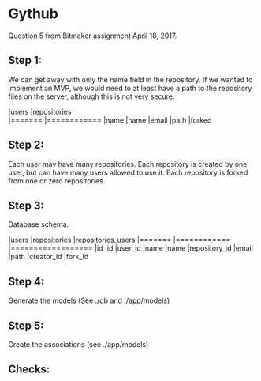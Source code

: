 # Gythub

Question 5 from Bitmaker assignment April 18, 2017.

## Step 1:
We can get away with only the name field in the repository. If we wanted to
implement an MVP, we would need to at least have a path to the repository files
on the server, although this is not very secure.

|users          |repositories   
|=======        |============
|name           |name
|email          |path
                |forked


## Step 2:
Each user may have many repositories. Each repository is created by one user,
but can have many users allowed to use it. Each repository is forked from one
or zero repositories.

## Step 3:
Database schema.

|users          |repositories  |repositories_users
|=======        |============  |==================
|id             |id            |user_id
|name           |name          |repository_id
|email          |path
                |creator_id
                |fork_id
                
## Step 4:
Generate the models
(See ./db and ./app/models)

## Step 5:
Create the associations
(see ./app/models)

## Checks:
``` Ruby


```
